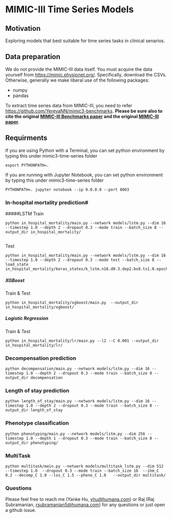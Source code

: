 MIMIC-III Time Series Models
=========================

## Motivation

Exploring models that best suitable for time series tasks in clinical senarios.


## Data preparation

We do not provide the MIMIC-III data itself. You must acquire the data yourself from https://mimic.physionet.org/. Specifically, download the CSVs. Otherwise, generally we make liberal use of the following packages:

- numpy
- pandas

To extract time series data from MIMIC-III, you need to refer  https://github.com/YerevaNN/mimic3-benchmarks. **Please be sure also to cite the original [MIMIC-III Benchmarks paper](https://arxiv.org/abs/1703.07771) and the original [MIMIC-III paper](http://www.nature.com/articles/sdata201635).**


## Requirments

If you are using Python with a Terminal, you can set python environment by typing this under mimic3-time-series folder
```
export PYTHONPATH=. 
```
If you are running with Jupyter Notebook, you can set python environment by typing this under mimic3-time-series folder
```
PYTHONPATH=. jupyter notebook --ip 0.0.0.0 --port 8003
```

### In-hospital mortality prediction#

#####LSTM
Train
```
python in_hospital_mortality/main.py --network models/lstm.py --dim 16 --timestep 1.0 --depth 2 --dropout 0.3 --mode train --batch_size 8 --output_dir in_hospital_mortality/
 
```

Test
```
python in_hospital_mortality/main.py --network models/lstm.py --dim 16 --timestep 1.0 --depth 2 --dropout 0.3 --mode test --batch_size 8 --load_state in_hospital_mortality/keras_states/k_lstm.n16.d0.3.dep2.bs8.ts1.0.epoch27.test0.27868239298546116.state
```

##### XGBoost
Train & Test
```
python in_hospital_mortality/xgboost/main.py  --output_dir in_hospital_mortality/xgboost/
```

##### Logistic Regression
Train & Test
```
python in_hospital_mortality/lr/main.py --l2 --C 0.001 --output_dir in_hospital_mortality/lr/
```


### Decompensation prediction


```
python decompensation/main.py --network models/lstm.py --dim 16 --timestep 1.0 --depth 2 --dropout 0.3 --mode train --batch_size 8 --output_dir decompensation
```


### Length of stay prediction
```
python length_of_stay/main.py --network models/lstm.py --dim 16 --timestep 1.0 --depth 2 --dropout 0.3 --mode train --batch_size 8 --output_dir length_of_stay
```
### Phenotype classification
```
python phenotyping/main.py --network models/lstm.py --dim 256 --timestep 1.0 --depth 1 --dropout 0.3 --mode train --batch_size 8 --output_dir phenotyping/
```

### MultiTask
```
python multitask/main.py --network models/multitask_lstm.py --dim 512  --timestep 1.0  --dropout 0.3 --mode train --batch_size 16  --ihm_C 0.2 --decomp_C 1.0 --los_C 1.5 --pheno_C 1.0   --output_dir multitask/
```

### Questions

Please feel free to reach me (Yanke Hu, yhu@humana.com) or Raj (Raj Subramanian, rsubramanian5@humana.com) for any questions or just open a github issue.
